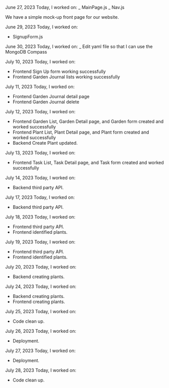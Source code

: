June 27, 2023
Today, I worked on:
_ MainPage.js
_ Nav.js

We have a simple mock-up front page for our website.

June 29, 2023
Today, I worked on:

- SignupForm.js

June 30, 2023
Today, I worked on:
\_ Edit yaml file so that I can use the MongoDB Compass

July 10, 2023
Today, I worked on:

- Frontend Sign Up form working successfully
- Frontend Garden Journal lists working successfully

July 11, 2023
Today, I worked on:

- Frontend Garden Journal detail page
- Frontend Garden Journal delete

July 12, 2023
Today, I worked on:

- Frontend Garden List, Garden Detail page, and Garden form created and worked successfully
- Frontend Plant List, Plant Detail page, and Plant form created and worked successfully
- Backend Create Plant updated.

July 13, 2023
Today, I worked on:

- Frontend Task List, Task Detail page, and Task form created and worked successfully

July 14, 2023
Today, I worked on:

- Backend third party API.

July 17, 2023
Today, I worked on:

- Backend third party API.

July 18, 2023
Today, I worked on:

- Frontend third party API.
- Frontend identified plants.

July 19, 2023
Today, I worked on:

- Frontend third party API.
- Frontend identified plants.

July 20, 2023
Today, I worked on:

- Backend creating plants.

July 24, 2023
Today, I worked on:

- Backend creating plants.
- Frontend creating plants.

July 25, 2023
Today, I worked on:

- Code clean up.

July 26, 2023
Today, I worked on:

- Deployment.

July 27, 2023
Today, I worked on:

- Deployment.

July 28, 2023
Today, I worked on:

- Code clean up.
